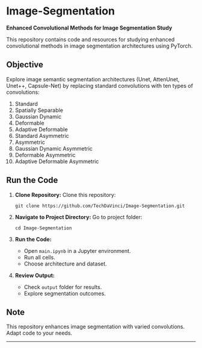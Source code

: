 # Image-Segmentation

**Enhanced Convolutional Methods for Image Segmentation Study**

This repository contains code and resources for studying enhanced convolutional methods in image segmentation architectures using PyTorch.

## Objective

Explore image semantic segmentation architectures (Unet, AttenUnet, Unet++, Capsule-Net) by replacing standard convolutions with ten types of convolutions:

1. Standard
2. Spatially Separable
3. Gaussian Dynamic
4. Deformable
5. Adaptive Deformable
6. Standard Asymmetric
7. Asymmetric
8. Gaussian Dynamic Asymmetric
9. Deformable Asymmetric
10. Adaptive Deformable Asymmetric

## Run the Code

1. **Clone Repository:** 
   Clone this repository:
   ```
   git clone https://github.com/TechDaVinci/Image-Segmentation.git
   ```

2. **Navigate to Project Directory:**
   Go to project folder:
   ```
   cd Image-Segmentation
   ```

3. **Run the Code:**
   - Open `main.ipynb` in a Jupyter environment.
   - Run all cells.
   - Choose architecture and dataset.

4. **Review Output:**
   - Check `output` folder for results.
   - Explore segmentation outcomes.

## Note

This repository enhances image segmentation with varied convolutions. Adapt code to your needs.

---
